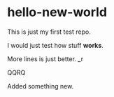 # hello-new-world
This is just my first test repo.

I would just test how stuff **works**.

More lines is just better.
_r



QQRQ

Added something new.


